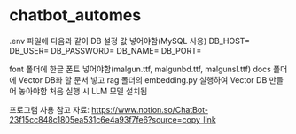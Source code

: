 # chatbot_automes


.env 파일에 다음과 같이 DB 설정 값 넣어야함(MySQL 사용)
DB_HOST=
DB_USER=
DB_PASSWORD=
DB_NAME=
DB_PORT=

font 폴더에 한글 폰트 넣어야함(malgun.ttf, malgunbd.ttf, malgunsl.ttf)
docs 폴더에 Vector DB화 할 문서 넣고 rag 폴더의 embedding.py 실행하여 Vector DB 만들어 놓아야함
처음 실행 시 LLM 모델 설치됨

프로그램 사용 참고 자료: https://www.notion.so/ChatBot-23f15cc848c1805ea531c6e4a93f7fe6?source=copy_link
